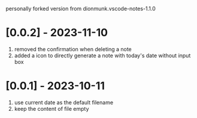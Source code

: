 personally forked version from dionmunk.vscode-notes-1.1.0

# [0.0.2] - 2023-11-10

1. removed the confirmation when deleting a note
2. added a icon to directly generate a note with today's date without input box

# [0.0.1] - 2023-10-11

1. use current date as the default filename
2. keep the content of file empty
